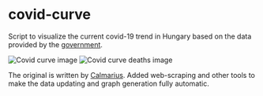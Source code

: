 # covid-curve
Script to visualize the current covid-19 trend in Hungary based on the data provided by the [government](https://koronavirus.gov.hu/hirek).

![Covid curve image](https://i.imgur.com/EcaXbPj.png)
![Covid curve deaths image](https://i.imgur.com/6cEtkHl.png)

The original is written by [Calmarius](https://github.com/Calmarius). Added web-scraping and other tools to make the data updating and graph generation fully automatic.
